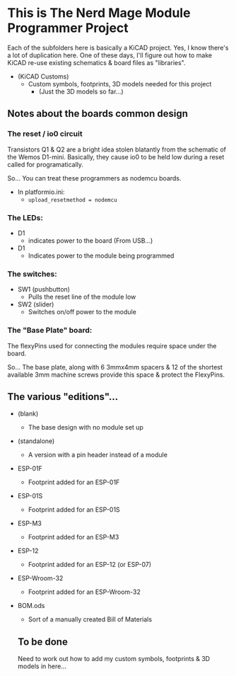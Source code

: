 # This is __The Nerd Mage Module Programmer__  Project

Each of the subfolders here is basically a KiCAD project.  Yes, I know there's a lot of duplication here.  One of these days, I'll figure out how to make KiCAD re-use existing schematics & board files as "libraries".

- (KiCAD Customs)
  - Custom symbols, footprints, 3D models needed for this project
    - (Just the 3D models so far...)

## Notes about the boards common design

### The __reset / io0__ circuit
Transistors Q1 & Q2 are a bright idea stolen blatantly from the schematic of the Wemos D1-mini.  Basically, they cause io0 to be held low during a reset called for programatically.

So...  You can treat these programmers as nodemcu boards.

- In platformio.ini:
  - `upload_resetmethod = nodemcu`
### The LEDs:
- D1
  - indicates power to the board (From USB...)
- D1
  - Indicates power to the module being programmed

### The switches:
- SW1 (pushbutton)
  - Pulls the reset line of the module low
- SW2 (slider)
  - Switches on/off power to the module

### The "Base Plate" board:
The flexyPins used for connecting the modules require space under the board.

So...  The base plate, along with 6 3mmx4mm spacers & 12 of the shortest available 3mm machine screws provide this space & protect the FlexyPins.

## The various "editions"...

- (blank)
  - The base design with no module set up
- (standalone)
  - A version with a pin header instead of a module
- ESP-01F
  - Footprint added for an ESP-01F
- ESP-01S
  - Footprint added for an ESP-01S
- ESP-M3
  - Footprint added for an ESP-M3
- ESP-12
  - Footprint added for an ESP-12 (or ESP-07)
- ESP-Wroom-32
  - Footprint added for an ESP-Wroom-32
- BOM.ods
  - Sort of a manually created Bill of Materials

  ## To be done

  Need to work out how to add my custom symbols, footprints & 3D models in here...
  
